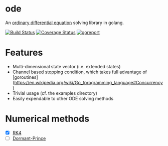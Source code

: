 # ode
An [ordinary differential equation](https://en.wikipedia.org/wiki/Ordinary_differential_equation) solving library in golang.

[![Build Status](https://travis-ci.org/ChristopherRabotin/ode.svg?branch=master)](https://travis-ci.org/ChristopherRabotin/ode) [![Coverage Status](https://coveralls.io/repos/ChristopherRabotin/ode/badge.svg?branch=master&service=github)](https://coveralls.io/github/ChristopherRabotin/ode?branch=master)
[![goreport](https://goreportcard.com/badge/github.com/ChristopherRabotin/ode)](https://goreportcard.com/report/github.com/ChristopherRabotin/ode)

# Features
+ Multi-dimensional state vector (i.e. extended states)
+ Channel based stopping condition, which takes full advantage of [goroutines](https://en.wikipedia.org/wiki/Go_(programming_language#Concurrency)
+ Trivial usage (cf. the examples directory)
+ Easily expendable to other ODE solving methods

# Numerical methods
- [x] [RK4](https://en.wikipedia.org/wiki/Runge%E2%80%93Kutta_methods#The_Runge.E2.80.93Kutta_method)
- [ ] [Dormant-Prince](https://en.wikipedia.org/wiki/Dormand%E2%80%93Prince_method)
